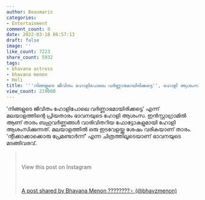 ```yaml
---
author: Beaumaris
categories:
- Entertainment
comment_count: 0
date: 2022-03-18 06:57:13
draft: false
image: ''
like_count: 7223
share_count: 5932
tags:
- bhavana actress
- bhavana menon
- Holi
title: '''നിങ്ങളുടെ ജീവിതം ഹോളിപോലെ വർണ്ണാഭമായിരിക്കട്ടെ'', ഹോളി ആശംസയുമായി ഭാവന'
view_count: 219000
---
```


'നിങ്ങളുടെ ജീവിതം ഹോളിപോലെ വർണ്ണാഭമായിരിക്കട്ടെ' എന്ന് മലയാളത്തിന്റെ പ്രിയതാരം ഭാവനയുടെ ഹോളി ആശംസ. ഇൻസ്റ്റാഗ്രാമിൽ ആണ് താരം ബഹുവർണ്ണങ്ങൾ വാരിവിതറിയ ഫോട്ടോകളുമായി ഹോളി ആശംസിക്കുന്നത്. മലയാളത്തിൽ ഒരു ഇടവേളയ്ക്കു ശേഷം വരികയാണ് താരം. 'ന്റിക്കാക്കാക്കൊരു പ്രേമണ്ടാർന്ന്' എന്ന ചിത്രത്തിലൂടെയാണ് ഭാവനയുടെ മടങ്ങിവരവ്. 

> &nbsp; 
> 
> View this post on Instagram
> 
> &nbsp; 
> 
> [A post shared by Bhavana Menon ????????‍♀️ (@bhavzmenon)](https://www.instagram.com/p/CbO3ShuloIG/?utm_source=ig_embed&utm_campaign=loading)